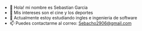 - 👋 Hola! mi nombre es Sebastian Garcia
- 👀 Mis intereses son el cine y los deportes
- 🌱 Actualmente estoy estudiando ingles e ingenieria de software
- 📫 Puedes contactarme al correo: Sebacho2906@gmail.com

<!---
Juanse2000/Juanse2000 is a ✨ special ✨ repository because its `README.md` (this file) appears on your GitHub profile.
You can click the Preview link to take a look at your changes.
--->
